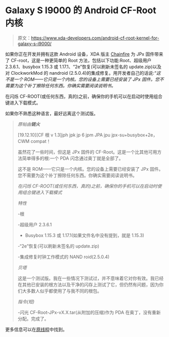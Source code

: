 # Galaxy S I9000 的 Android CF-Root 内核

> 原文：<https://www.xda-developers.com/android-cf-root-kernel-for-galaxy-s-i9000/>

如果你正在开发并拥有这款 Android 设备，XDA 版主 [Chainfire](http://forum.xda-developers.com/member.php?u=631273) 为 JPx 固件带来了 CF-root，这是一种更简单的 Root 方法，包括以下功能:Root、超级用户 2.3.6.1、busybox 1.15.3 或 1.17.1、“2e”恢复(可以刷新未签名的 update.zip)以及对 ClockworkMod 的 nandroid (2.5.0.4)的集成修复。用开发者自己的话说:*“这不是一个 ROM——它只是一个内核。您的设备上需要已经安装了 JPx 固件。您不需要为这个补丁擦除任何东西。你确实需要阅读说明书。*

在闪烁 CF-ROOT(或任何东西，真的)之前，确保你的手机可以在启动时使用组合键进入下载模式。

如果你不熟悉这种语言，最好远离这个测试版。

> *原帖由**链火***
> 
> [19.12.10][CF 根 v 1.3]jph jpk jp 6 jpm JPA jpu jpx-su+busybox+2e，CWM compat！
> 
> 虽然花了一些时间，但这是 JPx 固件的 CF-Root。这是一个比其他可用方法简单得多的根:一个 PDA 闪念通过奥丁就是全部了。
> 
> 这不是 ROM——它只是一个内核。您的设备上需要已经安装了 JPx 固件。您不需要为这个补丁擦除任何东西。你确实需要阅读说明书。
> 
> *在闪烁 CF-ROOT(或任何东西，真的)之前，确保你的手机可以在启动时使用组合键进入下载模式*
> 
> *特性*
> 
> -根
> 
> -超级用户 2.3.6.1
> 
> - Busybox 1.15.3 或 1.17.1(如果文件名中没有提到，就是 1.15.3)
> 
> -“2e”恢复(可以刷新未签名的 update.zip)
> 
> -集成修复时钟工作模式的 NAND roid(2.5.0.4)
> 
> *贝塔*
> 
> 这是一个测试版。我在一些情况下测试过，并不意味着它对你有效。我已经在其他已安装的根方法以及干净的闪存上测试了它，但仍然有问题，因为你们大多数人似乎都使用了与我不同的根包。
> 
> *指令(短)*
> 
> -闪光 CF-Root-JPx-vX.X.tar(从附加的压缩)作为 PDA 在奥丁，没有重新分配。完成了。

更多信息可以在[原线程](http://forum.xda-developers.com/showthread.php?t=788108)中找到。